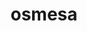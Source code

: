 ---
title: "osmesa"
layout: cache
categories: [package, develop]
meta: {"versions": ["11.2.0"], "compilers": ["gcc@=11.1.0", "gcc@=11.4.0"], "oss": ["ubuntu20.04", "ubuntu22.04"], "platforms": ["linux"], "targets": ["x86_64_v3"], "stacks": ["data-vis-sdk", "e4s", "e4s-rocm-external", "root"], "num_specs": 84, "num_specs_by_stack": {"data-vis-sdk": 33, "root": 84, "e4s": 34, "e4s-rocm-external": 17}}
spec_details: [{"hash": "aqmgpcck3v42ookl6gr2bbciv7fvetsy", "compiler": "gcc@=11.1.0", "versions": ["11.2.0"], "os": "ubuntu20.04", "platform": "linux", "target": "x86_64_v3", "variants": ["build_system=bundle"], "stacks": ["data-vis-sdk", "root"], "size": "-", "tarball": "https://binaries.spack.io/develop/build_cache/linux-ubuntu20.04-x86_64_v3/gcc-11.1.0/osmesa-11.2.0/linux-ubuntu20.04-x86_64_v3-gcc-11.1.0-osmesa-11.2.0-aqmgpcck3v42ookl6gr2bbciv7fvetsy.spack"}, {"hash": "5l36pzza4wofgbjjn66352vwo3rqj2hx", "compiler": "gcc@=11.1.0", "versions": ["11.2.0"], "os": "ubuntu20.04", "platform": "linux", "target": "x86_64_v3", "variants": ["build_system=bundle"], "stacks": ["data-vis-sdk", "root"], "size": "-", "tarball": "https://binaries.spack.io/develop/build_cache/linux-ubuntu20.04-x86_64_v3/gcc-11.1.0/osmesa-11.2.0/linux-ubuntu20.04-x86_64_v3-gcc-11.1.0-osmesa-11.2.0-5l36pzza4wofgbjjn66352vwo3rqj2hx.spack"}, {"hash": "ldvqjjyxlqplmdbhdzkuuvv5qwao7pbw", "compiler": "gcc@=11.1.0", "versions": ["11.2.0"], "os": "ubuntu20.04", "platform": "linux", "target": "x86_64_v3", "variants": ["build_system=bundle"], "stacks": ["data-vis-sdk", "root"], "size": "-", "tarball": "https://binaries.spack.io/develop/build_cache/linux-ubuntu20.04-x86_64_v3/gcc-11.1.0/osmesa-11.2.0/linux-ubuntu20.04-x86_64_v3-gcc-11.1.0-osmesa-11.2.0-ldvqjjyxlqplmdbhdzkuuvv5qwao7pbw.spack"}, {"hash": "xu6jbr4qnc7purt3x6t5bysblrtdwzo2", "compiler": "gcc@=11.1.0", "versions": ["11.2.0"], "os": "ubuntu20.04", "platform": "linux", "target": "x86_64_v3", "variants": ["build_system=bundle"], "stacks": ["data-vis-sdk", "root"], "size": "-", "tarball": "https://binaries.spack.io/develop/build_cache/linux-ubuntu20.04-x86_64_v3/gcc-11.1.0/osmesa-11.2.0/linux-ubuntu20.04-x86_64_v3-gcc-11.1.0-osmesa-11.2.0-xu6jbr4qnc7purt3x6t5bysblrtdwzo2.spack"}, {"hash": "5whbvmkplnavgrrfwmaf4bpgi254zytz", "compiler": "gcc@=11.1.0", "versions": ["11.2.0"], "os": "ubuntu20.04", "platform": "linux", "target": "x86_64_v3", "variants": ["build_system=bundle"], "stacks": ["data-vis-sdk", "root"], "size": "-", "tarball": "https://binaries.spack.io/develop/build_cache/linux-ubuntu20.04-x86_64_v3/gcc-11.1.0/osmesa-11.2.0/linux-ubuntu20.04-x86_64_v3-gcc-11.1.0-osmesa-11.2.0-5whbvmkplnavgrrfwmaf4bpgi254zytz.spack"}, {"hash": "2fah5v2gyauhd5gziyalo3oar54dd2ec", "compiler": "gcc@=11.1.0", "versions": ["11.2.0"], "os": "ubuntu20.04", "platform": "linux", "target": "x86_64_v3", "variants": ["build_system=bundle"], "stacks": ["data-vis-sdk", "root"], "size": "-", "tarball": "https://binaries.spack.io/develop/build_cache/linux-ubuntu20.04-x86_64_v3/gcc-11.1.0/osmesa-11.2.0/linux-ubuntu20.04-x86_64_v3-gcc-11.1.0-osmesa-11.2.0-2fah5v2gyauhd5gziyalo3oar54dd2ec.spack"}, {"hash": "wv6c5u5uroefdwmtvzjazw7zdxhkaklc", "compiler": "gcc@=11.1.0", "versions": ["11.2.0"], "os": "ubuntu20.04", "platform": "linux", "target": "x86_64_v3", "variants": ["build_system=bundle"], "stacks": ["data-vis-sdk", "root"], "size": "-", "tarball": "https://binaries.spack.io/develop/build_cache/linux-ubuntu20.04-x86_64_v3/gcc-11.1.0/osmesa-11.2.0/linux-ubuntu20.04-x86_64_v3-gcc-11.1.0-osmesa-11.2.0-wv6c5u5uroefdwmtvzjazw7zdxhkaklc.spack"}, {"hash": "l4fcbatliz62zfnqxc5ocd7j76evessc", "compiler": "gcc@=11.1.0", "versions": ["11.2.0"], "os": "ubuntu20.04", "platform": "linux", "target": "x86_64_v3", "variants": ["build_system=bundle"], "stacks": ["data-vis-sdk", "root"], "size": "-", "tarball": "https://binaries.spack.io/develop/build_cache/linux-ubuntu20.04-x86_64_v3/gcc-11.1.0/osmesa-11.2.0/linux-ubuntu20.04-x86_64_v3-gcc-11.1.0-osmesa-11.2.0-l4fcbatliz62zfnqxc5ocd7j76evessc.spack"}, {"hash": "wiolud2blqjx7rtlrlkpxl52f2vixvdx", "compiler": "gcc@=11.1.0", "versions": ["11.2.0"], "os": "ubuntu20.04", "platform": "linux", "target": "x86_64_v3", "variants": ["build_system=bundle"], "stacks": ["data-vis-sdk", "root"], "size": "-", "tarball": "https://binaries.spack.io/develop/build_cache/linux-ubuntu20.04-x86_64_v3/gcc-11.1.0/osmesa-11.2.0/linux-ubuntu20.04-x86_64_v3-gcc-11.1.0-osmesa-11.2.0-wiolud2blqjx7rtlrlkpxl52f2vixvdx.spack"}, {"hash": "up7zu6sz45guxzjxe2heezlw3wjgdk2n", "compiler": "gcc@=11.1.0", "versions": ["11.2.0"], "os": "ubuntu20.04", "platform": "linux", "target": "x86_64_v3", "variants": ["build_system=bundle"], "stacks": ["data-vis-sdk", "root"], "size": "-", "tarball": "https://binaries.spack.io/develop/build_cache/linux-ubuntu20.04-x86_64_v3/gcc-11.1.0/osmesa-11.2.0/linux-ubuntu20.04-x86_64_v3-gcc-11.1.0-osmesa-11.2.0-up7zu6sz45guxzjxe2heezlw3wjgdk2n.spack"}, {"hash": "xju5gtse3deqe66pbwshs6r7uh23ccoe", "compiler": "gcc@=11.1.0", "versions": ["11.2.0"], "os": "ubuntu20.04", "platform": "linux", "target": "x86_64_v3", "variants": ["build_system=bundle"], "stacks": ["data-vis-sdk", "root"], "size": "-", "tarball": "https://binaries.spack.io/develop/build_cache/linux-ubuntu20.04-x86_64_v3/gcc-11.1.0/osmesa-11.2.0/linux-ubuntu20.04-x86_64_v3-gcc-11.1.0-osmesa-11.2.0-xju5gtse3deqe66pbwshs6r7uh23ccoe.spack"}, {"hash": "w4ryrvxdifsuhte2ilcoqhiwzpdwovqz", "compiler": "gcc@=11.1.0", "versions": ["11.2.0"], "os": "ubuntu20.04", "platform": "linux", "target": "x86_64_v3", "variants": ["build_system=bundle"], "stacks": ["data-vis-sdk", "root"], "size": "-", "tarball": "https://binaries.spack.io/develop/build_cache/linux-ubuntu20.04-x86_64_v3/gcc-11.1.0/osmesa-11.2.0/linux-ubuntu20.04-x86_64_v3-gcc-11.1.0-osmesa-11.2.0-w4ryrvxdifsuhte2ilcoqhiwzpdwovqz.spack"}, {"hash": "m2i7alkem6mhl4dn3umd5yau3eup7c3w", "compiler": "gcc@=11.1.0", "versions": ["11.2.0"], "os": "ubuntu20.04", "platform": "linux", "target": "x86_64_v3", "variants": ["build_system=bundle"], "stacks": ["data-vis-sdk", "root"], "size": "-", "tarball": "https://binaries.spack.io/develop/build_cache/linux-ubuntu20.04-x86_64_v3/gcc-11.1.0/osmesa-11.2.0/linux-ubuntu20.04-x86_64_v3-gcc-11.1.0-osmesa-11.2.0-m2i7alkem6mhl4dn3umd5yau3eup7c3w.spack"}, {"hash": "j2bed33e5wbrtwloflxcwk7phlndm3b3", "compiler": "gcc@=11.1.0", "versions": ["11.2.0"], "os": "ubuntu20.04", "platform": "linux", "target": "x86_64_v3", "variants": ["build_system=bundle"], "stacks": ["data-vis-sdk", "root"], "size": "-", "tarball": "https://binaries.spack.io/develop/build_cache/linux-ubuntu20.04-x86_64_v3/gcc-11.1.0/osmesa-11.2.0/linux-ubuntu20.04-x86_64_v3-gcc-11.1.0-osmesa-11.2.0-j2bed33e5wbrtwloflxcwk7phlndm3b3.spack"}, {"hash": "yztmasxrixy6hngve2nrrg4ppdwwmeuf", "compiler": "gcc@=11.1.0", "versions": ["11.2.0"], "os": "ubuntu20.04", "platform": "linux", "target": "x86_64_v3", "variants": ["build_system=bundle"], "stacks": ["data-vis-sdk", "root"], "size": "-", "tarball": "https://binaries.spack.io/develop/build_cache/linux-ubuntu20.04-x86_64_v3/gcc-11.1.0/osmesa-11.2.0/linux-ubuntu20.04-x86_64_v3-gcc-11.1.0-osmesa-11.2.0-yztmasxrixy6hngve2nrrg4ppdwwmeuf.spack"}, {"hash": "c2zf5tmo4e2ypqvwk3d36ttihueil2lc", "compiler": "gcc@=11.1.0", "versions": ["11.2.0"], "os": "ubuntu20.04", "platform": "linux", "target": "x86_64_v3", "variants": ["build_system=bundle"], "stacks": ["data-vis-sdk", "root"], "size": "-", "tarball": "https://binaries.spack.io/develop/build_cache/linux-ubuntu20.04-x86_64_v3/gcc-11.1.0/osmesa-11.2.0/linux-ubuntu20.04-x86_64_v3-gcc-11.1.0-osmesa-11.2.0-c2zf5tmo4e2ypqvwk3d36ttihueil2lc.spack"}, {"hash": "jxfzhgwfp7vujhldu4mtyt34jov7swg2", "compiler": "gcc@=11.1.0", "versions": ["11.2.0"], "os": "ubuntu20.04", "platform": "linux", "target": "x86_64_v3", "variants": ["build_system=bundle"], "stacks": ["data-vis-sdk", "root"], "size": "-", "tarball": "https://binaries.spack.io/develop/build_cache/linux-ubuntu20.04-x86_64_v3/gcc-11.1.0/osmesa-11.2.0/linux-ubuntu20.04-x86_64_v3-gcc-11.1.0-osmesa-11.2.0-jxfzhgwfp7vujhldu4mtyt34jov7swg2.spack"}, {"hash": "kahqgdecqlnqqxgj5fiudgvrnqtxifxn", "compiler": "gcc@=11.1.0", "versions": ["11.2.0"], "os": "ubuntu20.04", "platform": "linux", "target": "x86_64_v3", "variants": ["build_system=bundle"], "stacks": ["data-vis-sdk", "root"], "size": "-", "tarball": "https://binaries.spack.io/develop/build_cache/linux-ubuntu20.04-x86_64_v3/gcc-11.1.0/osmesa-11.2.0/linux-ubuntu20.04-x86_64_v3-gcc-11.1.0-osmesa-11.2.0-kahqgdecqlnqqxgj5fiudgvrnqtxifxn.spack"}, {"hash": "4yy2dtjjwnfbfky5li6634544uunvmch", "compiler": "gcc@=11.1.0", "versions": ["11.2.0"], "os": "ubuntu20.04", "platform": "linux", "target": "x86_64_v3", "variants": ["build_system=bundle"], "stacks": ["data-vis-sdk", "root"], "size": "-", "tarball": "https://binaries.spack.io/develop/build_cache/linux-ubuntu20.04-x86_64_v3/gcc-11.1.0/osmesa-11.2.0/linux-ubuntu20.04-x86_64_v3-gcc-11.1.0-osmesa-11.2.0-4yy2dtjjwnfbfky5li6634544uunvmch.spack"}, {"hash": "tio77sx6uhrhorf5dznraehfyspewtzp", "compiler": "gcc@=11.1.0", "versions": ["11.2.0"], "os": "ubuntu20.04", "platform": "linux", "target": "x86_64_v3", "variants": ["build_system=bundle"], "stacks": ["data-vis-sdk", "root"], "size": "-", "tarball": "https://binaries.spack.io/develop/build_cache/linux-ubuntu20.04-x86_64_v3/gcc-11.1.0/osmesa-11.2.0/linux-ubuntu20.04-x86_64_v3-gcc-11.1.0-osmesa-11.2.0-tio77sx6uhrhorf5dznraehfyspewtzp.spack"}, {"hash": "obn65ljsg3sia2wbphu4squdgwumwq7l", "compiler": "gcc@=11.1.0", "versions": ["11.2.0"], "os": "ubuntu20.04", "platform": "linux", "target": "x86_64_v3", "variants": ["build_system=bundle"], "stacks": ["data-vis-sdk", "root"], "size": "-", "tarball": "https://binaries.spack.io/develop/build_cache/linux-ubuntu20.04-x86_64_v3/gcc-11.1.0/osmesa-11.2.0/linux-ubuntu20.04-x86_64_v3-gcc-11.1.0-osmesa-11.2.0-obn65ljsg3sia2wbphu4squdgwumwq7l.spack"}, {"hash": "got6skdcc3o5moop7u2omaldw4tkybvh", "compiler": "gcc@=11.1.0", "versions": ["11.2.0"], "os": "ubuntu20.04", "platform": "linux", "target": "x86_64_v3", "variants": ["build_system=bundle"], "stacks": ["data-vis-sdk", "root"], "size": "-", "tarball": "https://binaries.spack.io/develop/build_cache/linux-ubuntu20.04-x86_64_v3/gcc-11.1.0/osmesa-11.2.0/linux-ubuntu20.04-x86_64_v3-gcc-11.1.0-osmesa-11.2.0-got6skdcc3o5moop7u2omaldw4tkybvh.spack"}, {"hash": "uedqgx4243tpoxfkcpfpki7ye4liqol7", "compiler": "gcc@=11.1.0", "versions": ["11.2.0"], "os": "ubuntu20.04", "platform": "linux", "target": "x86_64_v3", "variants": ["build_system=bundle"], "stacks": ["data-vis-sdk", "root"], "size": "-", "tarball": "https://binaries.spack.io/develop/build_cache/linux-ubuntu20.04-x86_64_v3/gcc-11.1.0/osmesa-11.2.0/linux-ubuntu20.04-x86_64_v3-gcc-11.1.0-osmesa-11.2.0-uedqgx4243tpoxfkcpfpki7ye4liqol7.spack"}, {"hash": "u3le25z4sf3375vq3c4jsegxnf73ow3r", "compiler": "gcc@=11.1.0", "versions": ["11.2.0"], "os": "ubuntu20.04", "platform": "linux", "target": "x86_64_v3", "variants": ["build_system=bundle"], "stacks": ["data-vis-sdk", "root"], "size": "-", "tarball": "https://binaries.spack.io/develop/build_cache/linux-ubuntu20.04-x86_64_v3/gcc-11.1.0/osmesa-11.2.0/linux-ubuntu20.04-x86_64_v3-gcc-11.1.0-osmesa-11.2.0-u3le25z4sf3375vq3c4jsegxnf73ow3r.spack"}, {"hash": "qm3iohznuqs4e7iwv2yunow5ou3z3n2r", "compiler": "gcc@=11.1.0", "versions": ["11.2.0"], "os": "ubuntu20.04", "platform": "linux", "target": "x86_64_v3", "variants": ["build_system=bundle"], "stacks": ["data-vis-sdk", "root"], "size": "-", "tarball": "https://binaries.spack.io/develop/build_cache/linux-ubuntu20.04-x86_64_v3/gcc-11.1.0/osmesa-11.2.0/linux-ubuntu20.04-x86_64_v3-gcc-11.1.0-osmesa-11.2.0-qm3iohznuqs4e7iwv2yunow5ou3z3n2r.spack"}, {"hash": "676weysznbzobeko2v6be7yc7fud5o3d", "compiler": "gcc@=11.1.0", "versions": ["11.2.0"], "os": "ubuntu20.04", "platform": "linux", "target": "x86_64_v3", "variants": ["build_system=bundle"], "stacks": ["data-vis-sdk", "root"], "size": "-", "tarball": "https://binaries.spack.io/develop/build_cache/linux-ubuntu20.04-x86_64_v3/gcc-11.1.0/osmesa-11.2.0/linux-ubuntu20.04-x86_64_v3-gcc-11.1.0-osmesa-11.2.0-676weysznbzobeko2v6be7yc7fud5o3d.spack"}, {"hash": "qqs37xqxn4wc7hiol7wrudy26g7tpxap", "compiler": "gcc@=11.1.0", "versions": ["11.2.0"], "os": "ubuntu20.04", "platform": "linux", "target": "x86_64_v3", "variants": ["build_system=bundle"], "stacks": ["data-vis-sdk", "root"], "size": "-", "tarball": "https://binaries.spack.io/develop/build_cache/linux-ubuntu20.04-x86_64_v3/gcc-11.1.0/osmesa-11.2.0/linux-ubuntu20.04-x86_64_v3-gcc-11.1.0-osmesa-11.2.0-qqs37xqxn4wc7hiol7wrudy26g7tpxap.spack"}, {"hash": "q6ryzteafifgkxzem3ur27r6emy6prqi", "compiler": "gcc@=11.1.0", "versions": ["11.2.0"], "os": "ubuntu20.04", "platform": "linux", "target": "x86_64_v3", "variants": ["build_system=bundle"], "stacks": ["data-vis-sdk", "root"], "size": "-", "tarball": "https://binaries.spack.io/develop/build_cache/linux-ubuntu20.04-x86_64_v3/gcc-11.1.0/osmesa-11.2.0/linux-ubuntu20.04-x86_64_v3-gcc-11.1.0-osmesa-11.2.0-q6ryzteafifgkxzem3ur27r6emy6prqi.spack"}, {"hash": "p2uvjfbiru4w5twdg2q7jnyl6yagonuf", "compiler": "gcc@=11.1.0", "versions": ["11.2.0"], "os": "ubuntu20.04", "platform": "linux", "target": "x86_64_v3", "variants": ["build_system=bundle"], "stacks": ["data-vis-sdk", "root"], "size": "-", "tarball": "https://binaries.spack.io/develop/build_cache/linux-ubuntu20.04-x86_64_v3/gcc-11.1.0/osmesa-11.2.0/linux-ubuntu20.04-x86_64_v3-gcc-11.1.0-osmesa-11.2.0-p2uvjfbiru4w5twdg2q7jnyl6yagonuf.spack"}, {"hash": "t5xqirb6ilebwazyxyd6hfbr55hmb72w", "compiler": "gcc@=11.1.0", "versions": ["11.2.0"], "os": "ubuntu20.04", "platform": "linux", "target": "x86_64_v3", "variants": ["build_system=bundle"], "stacks": ["data-vis-sdk", "root"], "size": "-", "tarball": "https://binaries.spack.io/develop/build_cache/linux-ubuntu20.04-x86_64_v3/gcc-11.1.0/osmesa-11.2.0/linux-ubuntu20.04-x86_64_v3-gcc-11.1.0-osmesa-11.2.0-t5xqirb6ilebwazyxyd6hfbr55hmb72w.spack"}, {"hash": "hnm7utev7rosygu4ixpnd2aslkt4rmnh", "compiler": "gcc@=11.1.0", "versions": ["11.2.0"], "os": "ubuntu20.04", "platform": "linux", "target": "x86_64_v3", "variants": ["build_system=bundle"], "stacks": ["data-vis-sdk", "root"], "size": "-", "tarball": "https://binaries.spack.io/develop/build_cache/linux-ubuntu20.04-x86_64_v3/gcc-11.1.0/osmesa-11.2.0/linux-ubuntu20.04-x86_64_v3-gcc-11.1.0-osmesa-11.2.0-hnm7utev7rosygu4ixpnd2aslkt4rmnh.spack"}, {"hash": "b6qiqpg4bczpcark6lhwsh3vygfx4tiq", "compiler": "gcc@=11.1.0", "versions": ["11.2.0"], "os": "ubuntu20.04", "platform": "linux", "target": "x86_64_v3", "variants": ["build_system=bundle"], "stacks": ["data-vis-sdk", "root"], "size": "-", "tarball": "https://binaries.spack.io/develop/build_cache/linux-ubuntu20.04-x86_64_v3/gcc-11.1.0/osmesa-11.2.0/linux-ubuntu20.04-x86_64_v3-gcc-11.1.0-osmesa-11.2.0-b6qiqpg4bczpcark6lhwsh3vygfx4tiq.spack"}, {"hash": "hg4wbwcfaqovm7wil7unqyinokrv5nww", "compiler": "gcc@=11.1.0", "versions": ["11.2.0"], "os": "ubuntu20.04", "platform": "linux", "target": "x86_64_v3", "variants": ["build_system=bundle"], "stacks": ["data-vis-sdk", "root"], "size": "-", "tarball": "https://binaries.spack.io/develop/build_cache/linux-ubuntu20.04-x86_64_v3/gcc-11.1.0/osmesa-11.2.0/linux-ubuntu20.04-x86_64_v3-gcc-11.1.0-osmesa-11.2.0-hg4wbwcfaqovm7wil7unqyinokrv5nww.spack"}, {"hash": "lywz67weekeo6na5bb5nrhv453ez22uy", "compiler": "gcc@=11.4.0", "versions": ["11.2.0"], "os": "ubuntu22.04", "platform": "linux", "target": "x86_64_v3", "variants": ["build_system=bundle"], "stacks": ["e4s", "root"], "size": "-", "tarball": "https://binaries.spack.io/develop/build_cache/linux-ubuntu22.04-x86_64_v3/gcc-11.4.0/osmesa-11.2.0/linux-ubuntu22.04-x86_64_v3-gcc-11.4.0-osmesa-11.2.0-lywz67weekeo6na5bb5nrhv453ez22uy.spack"}, {"hash": "3n6bwbevixeytlyxgzqwg5esvetu6pmc", "compiler": "gcc@=11.4.0", "versions": ["11.2.0"], "os": "ubuntu22.04", "platform": "linux", "target": "x86_64_v3", "variants": ["build_system=bundle"], "stacks": ["e4s-rocm-external", "root"], "size": "-", "tarball": "https://binaries.spack.io/develop/build_cache/linux-ubuntu22.04-x86_64_v3/gcc-11.4.0/osmesa-11.2.0/linux-ubuntu22.04-x86_64_v3-gcc-11.4.0-osmesa-11.2.0-3n6bwbevixeytlyxgzqwg5esvetu6pmc.spack"}, {"hash": "m2kcdjriu522lyeanwtr2j4yv7654umr", "compiler": "gcc@=11.4.0", "versions": ["11.2.0"], "os": "ubuntu22.04", "platform": "linux", "target": "x86_64_v3", "variants": ["build_system=bundle"], "stacks": ["e4s-rocm-external", "root"], "size": "-", "tarball": "https://binaries.spack.io/develop/build_cache/linux-ubuntu22.04-x86_64_v3/gcc-11.4.0/osmesa-11.2.0/linux-ubuntu22.04-x86_64_v3-gcc-11.4.0-osmesa-11.2.0-m2kcdjriu522lyeanwtr2j4yv7654umr.spack"}, {"hash": "aocxybb34uxako4eamqpnquxj2he67we", "compiler": "gcc@=11.4.0", "versions": ["11.2.0"], "os": "ubuntu22.04", "platform": "linux", "target": "x86_64_v3", "variants": ["build_system=bundle"], "stacks": ["e4s-rocm-external", "root"], "size": "-", "tarball": "https://binaries.spack.io/develop/build_cache/linux-ubuntu22.04-x86_64_v3/gcc-11.4.0/osmesa-11.2.0/linux-ubuntu22.04-x86_64_v3-gcc-11.4.0-osmesa-11.2.0-aocxybb34uxako4eamqpnquxj2he67we.spack"}, {"hash": "idu7ugl62il5hv67zlgtaa6uics3otxp", "compiler": "gcc@=11.4.0", "versions": ["11.2.0"], "os": "ubuntu22.04", "platform": "linux", "target": "x86_64_v3", "variants": ["build_system=bundle"], "stacks": ["e4s-rocm-external", "root"], "size": "-", "tarball": "https://binaries.spack.io/develop/build_cache/linux-ubuntu22.04-x86_64_v3/gcc-11.4.0/osmesa-11.2.0/linux-ubuntu22.04-x86_64_v3-gcc-11.4.0-osmesa-11.2.0-idu7ugl62il5hv67zlgtaa6uics3otxp.spack"}, {"hash": "aeprgkfklcdzc2qmdvcqbvmy3vtt7acp", "compiler": "gcc@=11.4.0", "versions": ["11.2.0"], "os": "ubuntu22.04", "platform": "linux", "target": "x86_64_v3", "variants": ["build_system=bundle"], "stacks": ["e4s-rocm-external", "root"], "size": "-", "tarball": "https://binaries.spack.io/develop/build_cache/linux-ubuntu22.04-x86_64_v3/gcc-11.4.0/osmesa-11.2.0/linux-ubuntu22.04-x86_64_v3-gcc-11.4.0-osmesa-11.2.0-aeprgkfklcdzc2qmdvcqbvmy3vtt7acp.spack"}, {"hash": "u7kamy3rrlxd6ngsd6exbn7qpencrgpq", "compiler": "gcc@=11.4.0", "versions": ["11.2.0"], "os": "ubuntu22.04", "platform": "linux", "target": "x86_64_v3", "variants": ["build_system=bundle"], "stacks": ["e4s-rocm-external", "root"], "size": "-", "tarball": "https://binaries.spack.io/develop/build_cache/linux-ubuntu22.04-x86_64_v3/gcc-11.4.0/osmesa-11.2.0/linux-ubuntu22.04-x86_64_v3-gcc-11.4.0-osmesa-11.2.0-u7kamy3rrlxd6ngsd6exbn7qpencrgpq.spack"}, {"hash": "txaphdv4ciw3df3gv2mttb2onznitf44", "compiler": "gcc@=11.4.0", "versions": ["11.2.0"], "os": "ubuntu22.04", "platform": "linux", "target": "x86_64_v3", "variants": ["build_system=bundle"], "stacks": ["e4s-rocm-external", "root"], "size": "-", "tarball": "https://binaries.spack.io/develop/build_cache/linux-ubuntu22.04-x86_64_v3/gcc-11.4.0/osmesa-11.2.0/linux-ubuntu22.04-x86_64_v3-gcc-11.4.0-osmesa-11.2.0-txaphdv4ciw3df3gv2mttb2onznitf44.spack"}, {"hash": "o42mebm6xiwqjug6g4vujrozxikxeumy", "compiler": "gcc@=11.4.0", "versions": ["11.2.0"], "os": "ubuntu22.04", "platform": "linux", "target": "x86_64_v3", "variants": ["build_system=bundle"], "stacks": ["e4s-rocm-external", "root"], "size": "-", "tarball": "https://binaries.spack.io/develop/build_cache/linux-ubuntu22.04-x86_64_v3/gcc-11.4.0/osmesa-11.2.0/linux-ubuntu22.04-x86_64_v3-gcc-11.4.0-osmesa-11.2.0-o42mebm6xiwqjug6g4vujrozxikxeumy.spack"}, {"hash": "glczcnqmyy3e23qkarzsjrkgim34t4jl", "compiler": "gcc@=11.4.0", "versions": ["11.2.0"], "os": "ubuntu22.04", "platform": "linux", "target": "x86_64_v3", "variants": ["build_system=bundle"], "stacks": ["e4s", "root"], "size": "-", "tarball": "https://binaries.spack.io/develop/build_cache/linux-ubuntu22.04-x86_64_v3/gcc-11.4.0/osmesa-11.2.0/linux-ubuntu22.04-x86_64_v3-gcc-11.4.0-osmesa-11.2.0-glczcnqmyy3e23qkarzsjrkgim34t4jl.spack"}, {"hash": "6z32gbeisd2uwqpydyuxgzheded5n2md", "compiler": "gcc@=11.4.0", "versions": ["11.2.0"], "os": "ubuntu22.04", "platform": "linux", "target": "x86_64_v3", "variants": ["build_system=bundle"], "stacks": ["e4s-rocm-external", "root"], "size": "-", "tarball": "https://binaries.spack.io/develop/build_cache/linux-ubuntu22.04-x86_64_v3/gcc-11.4.0/osmesa-11.2.0/linux-ubuntu22.04-x86_64_v3-gcc-11.4.0-osmesa-11.2.0-6z32gbeisd2uwqpydyuxgzheded5n2md.spack"}, {"hash": "tdjpg3lxc6uun7eprdfev3szeqmia6zl", "compiler": "gcc@=11.4.0", "versions": ["11.2.0"], "os": "ubuntu22.04", "platform": "linux", "target": "x86_64_v3", "variants": ["build_system=bundle"], "stacks": ["e4s", "root"], "size": "-", "tarball": "https://binaries.spack.io/develop/build_cache/linux-ubuntu22.04-x86_64_v3/gcc-11.4.0/osmesa-11.2.0/linux-ubuntu22.04-x86_64_v3-gcc-11.4.0-osmesa-11.2.0-tdjpg3lxc6uun7eprdfev3szeqmia6zl.spack"}, {"hash": "razq5o2dne7jynnca6xbglomglfbsf3h", "compiler": "gcc@=11.4.0", "versions": ["11.2.0"], "os": "ubuntu22.04", "platform": "linux", "target": "x86_64_v3", "variants": ["build_system=bundle"], "stacks": ["e4s-rocm-external", "root"], "size": "-", "tarball": "https://binaries.spack.io/develop/build_cache/linux-ubuntu22.04-x86_64_v3/gcc-11.4.0/osmesa-11.2.0/linux-ubuntu22.04-x86_64_v3-gcc-11.4.0-osmesa-11.2.0-razq5o2dne7jynnca6xbglomglfbsf3h.spack"}, {"hash": "rwlplyfkj4eti6pca3ztlxmut5moipk5", "compiler": "gcc@=11.4.0", "versions": ["11.2.0"], "os": "ubuntu22.04", "platform": "linux", "target": "x86_64_v3", "variants": ["build_system=bundle"], "stacks": ["e4s-rocm-external", "root"], "size": "-", "tarball": "https://binaries.spack.io/develop/build_cache/linux-ubuntu22.04-x86_64_v3/gcc-11.4.0/osmesa-11.2.0/linux-ubuntu22.04-x86_64_v3-gcc-11.4.0-osmesa-11.2.0-rwlplyfkj4eti6pca3ztlxmut5moipk5.spack"}, {"hash": "3xxjbnzq3a2w4ito2ft4smpl7zr3m4jm", "compiler": "gcc@=11.4.0", "versions": ["11.2.0"], "os": "ubuntu22.04", "platform": "linux", "target": "x86_64_v3", "variants": ["build_system=bundle"], "stacks": ["e4s", "root"], "size": "-", "tarball": "https://binaries.spack.io/develop/build_cache/linux-ubuntu22.04-x86_64_v3/gcc-11.4.0/osmesa-11.2.0/linux-ubuntu22.04-x86_64_v3-gcc-11.4.0-osmesa-11.2.0-3xxjbnzq3a2w4ito2ft4smpl7zr3m4jm.spack"}, {"hash": "r7ckp476c6zavdziqoj5bzp7vqwxsak5", "compiler": "gcc@=11.4.0", "versions": ["11.2.0"], "os": "ubuntu22.04", "platform": "linux", "target": "x86_64_v3", "variants": ["build_system=bundle"], "stacks": ["e4s", "root"], "size": "-", "tarball": "https://binaries.spack.io/develop/build_cache/linux-ubuntu22.04-x86_64_v3/gcc-11.4.0/osmesa-11.2.0/linux-ubuntu22.04-x86_64_v3-gcc-11.4.0-osmesa-11.2.0-r7ckp476c6zavdziqoj5bzp7vqwxsak5.spack"}, {"hash": "7tv4gthl2dij3cdsicusnxkoxwuvwkn4", "compiler": "gcc@=11.4.0", "versions": ["11.2.0"], "os": "ubuntu22.04", "platform": "linux", "target": "x86_64_v3", "variants": ["build_system=bundle"], "stacks": ["e4s", "root"], "size": "-", "tarball": "https://binaries.spack.io/develop/build_cache/linux-ubuntu22.04-x86_64_v3/gcc-11.4.0/osmesa-11.2.0/linux-ubuntu22.04-x86_64_v3-gcc-11.4.0-osmesa-11.2.0-7tv4gthl2dij3cdsicusnxkoxwuvwkn4.spack"}, {"hash": "6akgswenrv3nz47vmb5k5mrbo2vkxclm", "compiler": "gcc@=11.4.0", "versions": ["11.2.0"], "os": "ubuntu22.04", "platform": "linux", "target": "x86_64_v3", "variants": ["build_system=bundle"], "stacks": ["e4s", "root"], "size": "-", "tarball": "https://binaries.spack.io/develop/build_cache/linux-ubuntu22.04-x86_64_v3/gcc-11.4.0/osmesa-11.2.0/linux-ubuntu22.04-x86_64_v3-gcc-11.4.0-osmesa-11.2.0-6akgswenrv3nz47vmb5k5mrbo2vkxclm.spack"}, {"hash": "avqtsel3ositvtorc7zmdzvaltqtq23q", "compiler": "gcc@=11.4.0", "versions": ["11.2.0"], "os": "ubuntu22.04", "platform": "linux", "target": "x86_64_v3", "variants": ["build_system=bundle"], "stacks": ["e4s-rocm-external", "root"], "size": "-", "tarball": "https://binaries.spack.io/develop/build_cache/linux-ubuntu22.04-x86_64_v3/gcc-11.4.0/osmesa-11.2.0/linux-ubuntu22.04-x86_64_v3-gcc-11.4.0-osmesa-11.2.0-avqtsel3ositvtorc7zmdzvaltqtq23q.spack"}, {"hash": "l2w65heu65sxhccrsqepu36ydgxqmxvb", "compiler": "gcc@=11.4.0", "versions": ["11.2.0"], "os": "ubuntu22.04", "platform": "linux", "target": "x86_64_v3", "variants": ["build_system=bundle"], "stacks": ["e4s-rocm-external", "root"], "size": "-", "tarball": "https://binaries.spack.io/develop/build_cache/linux-ubuntu22.04-x86_64_v3/gcc-11.4.0/osmesa-11.2.0/linux-ubuntu22.04-x86_64_v3-gcc-11.4.0-osmesa-11.2.0-l2w65heu65sxhccrsqepu36ydgxqmxvb.spack"}, {"hash": "vaiji6w6mpqnj2byctqm6ro7lc4aod5z", "compiler": "gcc@=11.4.0", "versions": ["11.2.0"], "os": "ubuntu22.04", "platform": "linux", "target": "x86_64_v3", "variants": ["build_system=bundle"], "stacks": ["e4s-rocm-external", "root"], "size": "-", "tarball": "https://binaries.spack.io/develop/build_cache/linux-ubuntu22.04-x86_64_v3/gcc-11.4.0/osmesa-11.2.0/linux-ubuntu22.04-x86_64_v3-gcc-11.4.0-osmesa-11.2.0-vaiji6w6mpqnj2byctqm6ro7lc4aod5z.spack"}, {"hash": "c7tirq4g3bssrlkgxogk5ekstaa6tp3c", "compiler": "gcc@=11.4.0", "versions": ["11.2.0"], "os": "ubuntu22.04", "platform": "linux", "target": "x86_64_v3", "variants": ["build_system=bundle"], "stacks": ["e4s-rocm-external", "root"], "size": "-", "tarball": "https://binaries.spack.io/develop/build_cache/linux-ubuntu22.04-x86_64_v3/gcc-11.4.0/osmesa-11.2.0/linux-ubuntu22.04-x86_64_v3-gcc-11.4.0-osmesa-11.2.0-c7tirq4g3bssrlkgxogk5ekstaa6tp3c.spack"}, {"hash": "ewzp6vpu2etxsqvvomnozfnxyr3a2o56", "compiler": "gcc@=11.4.0", "versions": ["11.2.0"], "os": "ubuntu22.04", "platform": "linux", "target": "x86_64_v3", "variants": ["build_system=bundle"], "stacks": ["e4s-rocm-external", "root"], "size": "-", "tarball": "https://binaries.spack.io/develop/build_cache/linux-ubuntu22.04-x86_64_v3/gcc-11.4.0/osmesa-11.2.0/linux-ubuntu22.04-x86_64_v3-gcc-11.4.0-osmesa-11.2.0-ewzp6vpu2etxsqvvomnozfnxyr3a2o56.spack"}, {"hash": "uo3rtggylfyelxxf2l3ju55vh7sqddl5", "compiler": "gcc@=11.4.0", "versions": ["11.2.0"], "os": "ubuntu22.04", "platform": "linux", "target": "x86_64_v3", "variants": ["build_system=bundle"], "stacks": ["e4s", "root"], "size": "-", "tarball": "https://binaries.spack.io/develop/build_cache/linux-ubuntu22.04-x86_64_v3/gcc-11.4.0/osmesa-11.2.0/linux-ubuntu22.04-x86_64_v3-gcc-11.4.0-osmesa-11.2.0-uo3rtggylfyelxxf2l3ju55vh7sqddl5.spack"}, {"hash": "nz5wsh2te5kvyildiewwavob4vchx563", "compiler": "gcc@=11.4.0", "versions": ["11.2.0"], "os": "ubuntu22.04", "platform": "linux", "target": "x86_64_v3", "variants": ["build_system=bundle"], "stacks": ["e4s", "root"], "size": "-", "tarball": "https://binaries.spack.io/develop/build_cache/linux-ubuntu22.04-x86_64_v3/gcc-11.4.0/osmesa-11.2.0/linux-ubuntu22.04-x86_64_v3-gcc-11.4.0-osmesa-11.2.0-nz5wsh2te5kvyildiewwavob4vchx563.spack"}, {"hash": "ec6ydfsw3f6g4bmdamldkx3na5ljyfsa", "compiler": "gcc@=11.4.0", "versions": ["11.2.0"], "os": "ubuntu22.04", "platform": "linux", "target": "x86_64_v3", "variants": ["build_system=bundle"], "stacks": ["e4s", "root"], "size": "-", "tarball": "https://binaries.spack.io/develop/build_cache/linux-ubuntu22.04-x86_64_v3/gcc-11.4.0/osmesa-11.2.0/linux-ubuntu22.04-x86_64_v3-gcc-11.4.0-osmesa-11.2.0-ec6ydfsw3f6g4bmdamldkx3na5ljyfsa.spack"}, {"hash": "xe6mcasp4ned6y4qexucovsq23nzwagz", "compiler": "gcc@=11.4.0", "versions": ["11.2.0"], "os": "ubuntu22.04", "platform": "linux", "target": "x86_64_v3", "variants": ["build_system=bundle"], "stacks": ["e4s-rocm-external", "root"], "size": "-", "tarball": "https://binaries.spack.io/develop/build_cache/linux-ubuntu22.04-x86_64_v3/gcc-11.4.0/osmesa-11.2.0/linux-ubuntu22.04-x86_64_v3-gcc-11.4.0-osmesa-11.2.0-xe6mcasp4ned6y4qexucovsq23nzwagz.spack"}, {"hash": "l5szcxe5d2lqsrlqjp2yxwn62khdluee", "compiler": "gcc@=11.4.0", "versions": ["11.2.0"], "os": "ubuntu22.04", "platform": "linux", "target": "x86_64_v3", "variants": ["build_system=bundle"], "stacks": ["e4s", "root"], "size": "-", "tarball": "https://binaries.spack.io/develop/build_cache/linux-ubuntu22.04-x86_64_v3/gcc-11.4.0/osmesa-11.2.0/linux-ubuntu22.04-x86_64_v3-gcc-11.4.0-osmesa-11.2.0-l5szcxe5d2lqsrlqjp2yxwn62khdluee.spack"}, {"hash": "5cxougax2g7kzfsm6v6tzbnpf5vdtvxl", "compiler": "gcc@=11.4.0", "versions": ["11.2.0"], "os": "ubuntu22.04", "platform": "linux", "target": "x86_64_v3", "variants": ["build_system=bundle"], "stacks": ["e4s", "root"], "size": "-", "tarball": "https://binaries.spack.io/develop/build_cache/linux-ubuntu22.04-x86_64_v3/gcc-11.4.0/osmesa-11.2.0/linux-ubuntu22.04-x86_64_v3-gcc-11.4.0-osmesa-11.2.0-5cxougax2g7kzfsm6v6tzbnpf5vdtvxl.spack"}, {"hash": "vlwuv6w6fqwdf66ivlzrlnlnwtkimybi", "compiler": "gcc@=11.4.0", "versions": ["11.2.0"], "os": "ubuntu22.04", "platform": "linux", "target": "x86_64_v3", "variants": ["build_system=bundle"], "stacks": ["e4s", "root"], "size": "-", "tarball": "https://binaries.spack.io/develop/build_cache/linux-ubuntu22.04-x86_64_v3/gcc-11.4.0/osmesa-11.2.0/linux-ubuntu22.04-x86_64_v3-gcc-11.4.0-osmesa-11.2.0-vlwuv6w6fqwdf66ivlzrlnlnwtkimybi.spack"}, {"hash": "5t3khegpuiytl6jlyrecdoq3knq45sni", "compiler": "gcc@=11.4.0", "versions": ["11.2.0"], "os": "ubuntu22.04", "platform": "linux", "target": "x86_64_v3", "variants": ["build_system=bundle"], "stacks": ["e4s", "root"], "size": "-", "tarball": "https://binaries.spack.io/develop/build_cache/linux-ubuntu22.04-x86_64_v3/gcc-11.4.0/osmesa-11.2.0/linux-ubuntu22.04-x86_64_v3-gcc-11.4.0-osmesa-11.2.0-5t3khegpuiytl6jlyrecdoq3knq45sni.spack"}, {"hash": "rvhppraxfykbzttulg2eohvy3wnxkobd", "compiler": "gcc@=11.4.0", "versions": ["11.2.0"], "os": "ubuntu22.04", "platform": "linux", "target": "x86_64_v3", "variants": ["build_system=bundle"], "stacks": ["e4s", "root"], "size": "-", "tarball": "https://binaries.spack.io/develop/build_cache/linux-ubuntu22.04-x86_64_v3/gcc-11.4.0/osmesa-11.2.0/linux-ubuntu22.04-x86_64_v3-gcc-11.4.0-osmesa-11.2.0-rvhppraxfykbzttulg2eohvy3wnxkobd.spack"}, {"hash": "bqxuhp7ubuhhccfuniqdygpb5kextjtq", "compiler": "gcc@=11.4.0", "versions": ["11.2.0"], "os": "ubuntu22.04", "platform": "linux", "target": "x86_64_v3", "variants": ["build_system=bundle"], "stacks": ["e4s", "root"], "size": "-", "tarball": "https://binaries.spack.io/develop/build_cache/linux-ubuntu22.04-x86_64_v3/gcc-11.4.0/osmesa-11.2.0/linux-ubuntu22.04-x86_64_v3-gcc-11.4.0-osmesa-11.2.0-bqxuhp7ubuhhccfuniqdygpb5kextjtq.spack"}, {"hash": "5zsyvtivkv7wwy3vku3aflgipyshnhtc", "compiler": "gcc@=11.4.0", "versions": ["11.2.0"], "os": "ubuntu22.04", "platform": "linux", "target": "x86_64_v3", "variants": ["build_system=bundle"], "stacks": ["e4s", "root"], "size": "-", "tarball": "https://binaries.spack.io/develop/build_cache/linux-ubuntu22.04-x86_64_v3/gcc-11.4.0/osmesa-11.2.0/linux-ubuntu22.04-x86_64_v3-gcc-11.4.0-osmesa-11.2.0-5zsyvtivkv7wwy3vku3aflgipyshnhtc.spack"}, {"hash": "dvlqzhe6k5kzycxl2l5xgsoodpveyirg", "compiler": "gcc@=11.4.0", "versions": ["11.2.0"], "os": "ubuntu22.04", "platform": "linux", "target": "x86_64_v3", "variants": ["build_system=bundle"], "stacks": ["e4s", "root"], "size": "-", "tarball": "https://binaries.spack.io/develop/build_cache/linux-ubuntu22.04-x86_64_v3/gcc-11.4.0/osmesa-11.2.0/linux-ubuntu22.04-x86_64_v3-gcc-11.4.0-osmesa-11.2.0-dvlqzhe6k5kzycxl2l5xgsoodpveyirg.spack"}, {"hash": "jvvlb4dpuoj4a3adusniv35p553b4cp3", "compiler": "gcc@=11.4.0", "versions": ["11.2.0"], "os": "ubuntu22.04", "platform": "linux", "target": "x86_64_v3", "variants": ["build_system=bundle"], "stacks": ["e4s", "root"], "size": "-", "tarball": "https://binaries.spack.io/develop/build_cache/linux-ubuntu22.04-x86_64_v3/gcc-11.4.0/osmesa-11.2.0/linux-ubuntu22.04-x86_64_v3-gcc-11.4.0-osmesa-11.2.0-jvvlb4dpuoj4a3adusniv35p553b4cp3.spack"}, {"hash": "agudcyp7yci6g2s7ufcpqd24rtcfwmym", "compiler": "gcc@=11.4.0", "versions": ["11.2.0"], "os": "ubuntu22.04", "platform": "linux", "target": "x86_64_v3", "variants": ["build_system=bundle"], "stacks": ["e4s", "root"], "size": "-", "tarball": "https://binaries.spack.io/develop/build_cache/linux-ubuntu22.04-x86_64_v3/gcc-11.4.0/osmesa-11.2.0/linux-ubuntu22.04-x86_64_v3-gcc-11.4.0-osmesa-11.2.0-agudcyp7yci6g2s7ufcpqd24rtcfwmym.spack"}, {"hash": "3t6vtnkw6rrbx2zzrr6ivaoqwiexxzhz", "compiler": "gcc@=11.4.0", "versions": ["11.2.0"], "os": "ubuntu22.04", "platform": "linux", "target": "x86_64_v3", "variants": ["build_system=bundle"], "stacks": ["e4s", "root"], "size": "-", "tarball": "https://binaries.spack.io/develop/build_cache/linux-ubuntu22.04-x86_64_v3/gcc-11.4.0/osmesa-11.2.0/linux-ubuntu22.04-x86_64_v3-gcc-11.4.0-osmesa-11.2.0-3t6vtnkw6rrbx2zzrr6ivaoqwiexxzhz.spack"}, {"hash": "447k73uqr6mxbdvzrtdvmdmx5bfxvcrt", "compiler": "gcc@=11.4.0", "versions": ["11.2.0"], "os": "ubuntu22.04", "platform": "linux", "target": "x86_64_v3", "variants": ["build_system=bundle"], "stacks": ["e4s", "root"], "size": "-", "tarball": "https://binaries.spack.io/develop/build_cache/linux-ubuntu22.04-x86_64_v3/gcc-11.4.0/osmesa-11.2.0/linux-ubuntu22.04-x86_64_v3-gcc-11.4.0-osmesa-11.2.0-447k73uqr6mxbdvzrtdvmdmx5bfxvcrt.spack"}, {"hash": "3v7qpp2matchtaos37z57m4ekuy5kyxu", "compiler": "gcc@=11.4.0", "versions": ["11.2.0"], "os": "ubuntu22.04", "platform": "linux", "target": "x86_64_v3", "variants": ["build_system=bundle"], "stacks": ["e4s", "root"], "size": "-", "tarball": "https://binaries.spack.io/develop/build_cache/linux-ubuntu22.04-x86_64_v3/gcc-11.4.0/osmesa-11.2.0/linux-ubuntu22.04-x86_64_v3-gcc-11.4.0-osmesa-11.2.0-3v7qpp2matchtaos37z57m4ekuy5kyxu.spack"}, {"hash": "7zygfxeorxcfftotlaqmhzhf6v6oxehc", "compiler": "gcc@=11.4.0", "versions": ["11.2.0"], "os": "ubuntu22.04", "platform": "linux", "target": "x86_64_v3", "variants": ["build_system=bundle"], "stacks": ["e4s", "root"], "size": "-", "tarball": "https://binaries.spack.io/develop/build_cache/linux-ubuntu22.04-x86_64_v3/gcc-11.4.0/osmesa-11.2.0/linux-ubuntu22.04-x86_64_v3-gcc-11.4.0-osmesa-11.2.0-7zygfxeorxcfftotlaqmhzhf6v6oxehc.spack"}, {"hash": "2tawxdfneqyafeukixcqlhf3vksccyzg", "compiler": "gcc@=11.4.0", "versions": ["11.2.0"], "os": "ubuntu22.04", "platform": "linux", "target": "x86_64_v3", "variants": ["build_system=bundle"], "stacks": ["e4s", "root"], "size": "-", "tarball": "https://binaries.spack.io/develop/build_cache/linux-ubuntu22.04-x86_64_v3/gcc-11.4.0/osmesa-11.2.0/linux-ubuntu22.04-x86_64_v3-gcc-11.4.0-osmesa-11.2.0-2tawxdfneqyafeukixcqlhf3vksccyzg.spack"}, {"hash": "mhc4g7o5gebk7t424mt5mepgr2v2jy7w", "compiler": "gcc@=11.4.0", "versions": ["11.2.0"], "os": "ubuntu22.04", "platform": "linux", "target": "x86_64_v3", "variants": ["build_system=bundle"], "stacks": ["e4s", "root"], "size": "-", "tarball": "https://binaries.spack.io/develop/build_cache/linux-ubuntu22.04-x86_64_v3/gcc-11.4.0/osmesa-11.2.0/linux-ubuntu22.04-x86_64_v3-gcc-11.4.0-osmesa-11.2.0-mhc4g7o5gebk7t424mt5mepgr2v2jy7w.spack"}, {"hash": "lynd4r23prkiehp4f54yba4tddc547tx", "compiler": "gcc@=11.4.0", "versions": ["11.2.0"], "os": "ubuntu22.04", "platform": "linux", "target": "x86_64_v3", "variants": ["build_system=bundle"], "stacks": ["e4s", "root"], "size": "-", "tarball": "https://binaries.spack.io/develop/build_cache/linux-ubuntu22.04-x86_64_v3/gcc-11.4.0/osmesa-11.2.0/linux-ubuntu22.04-x86_64_v3-gcc-11.4.0-osmesa-11.2.0-lynd4r23prkiehp4f54yba4tddc547tx.spack"}, {"hash": "oc33zeku6og3s3rls34oz3lhbpi6axjd", "compiler": "gcc@=11.4.0", "versions": ["11.2.0"], "os": "ubuntu22.04", "platform": "linux", "target": "x86_64_v3", "variants": ["build_system=bundle"], "stacks": ["e4s", "root"], "size": "-", "tarball": "https://binaries.spack.io/develop/build_cache/linux-ubuntu22.04-x86_64_v3/gcc-11.4.0/osmesa-11.2.0/linux-ubuntu22.04-x86_64_v3-gcc-11.4.0-osmesa-11.2.0-oc33zeku6og3s3rls34oz3lhbpi6axjd.spack"}, {"hash": "qfwzzjvsk6g2wi46fct5md53jgscmzsn", "compiler": "gcc@=11.4.0", "versions": ["11.2.0"], "os": "ubuntu22.04", "platform": "linux", "target": "x86_64_v3", "variants": ["build_system=bundle"], "stacks": ["e4s", "root"], "size": "-", "tarball": "https://binaries.spack.io/develop/build_cache/linux-ubuntu22.04-x86_64_v3/gcc-11.4.0/osmesa-11.2.0/linux-ubuntu22.04-x86_64_v3-gcc-11.4.0-osmesa-11.2.0-qfwzzjvsk6g2wi46fct5md53jgscmzsn.spack"}, {"hash": "srh6yydcrxqwsqbzydirz7alu2g5nyzt", "compiler": "gcc@=11.4.0", "versions": ["11.2.0"], "os": "ubuntu22.04", "platform": "linux", "target": "x86_64_v3", "variants": ["build_system=bundle"], "stacks": ["e4s", "root"], "size": "-", "tarball": "https://binaries.spack.io/develop/build_cache/linux-ubuntu22.04-x86_64_v3/gcc-11.4.0/osmesa-11.2.0/linux-ubuntu22.04-x86_64_v3-gcc-11.4.0-osmesa-11.2.0-srh6yydcrxqwsqbzydirz7alu2g5nyzt.spack"}, {"hash": "mxc3n2boqndzn5qpqiuamvohwhgpp2ay", "compiler": "gcc@=11.4.0", "versions": ["11.2.0"], "os": "ubuntu22.04", "platform": "linux", "target": "x86_64_v3", "variants": ["build_system=bundle"], "stacks": ["e4s", "root"], "size": "-", "tarball": "https://binaries.spack.io/develop/build_cache/linux-ubuntu22.04-x86_64_v3/gcc-11.4.0/osmesa-11.2.0/linux-ubuntu22.04-x86_64_v3-gcc-11.4.0-osmesa-11.2.0-mxc3n2boqndzn5qpqiuamvohwhgpp2ay.spack"}, {"hash": "wakulzbpcig24ojtnen374vx44dxmyq6", "compiler": "gcc@=11.4.0", "versions": ["11.2.0"], "os": "ubuntu22.04", "platform": "linux", "target": "x86_64_v3", "variants": ["build_system=bundle"], "stacks": ["e4s", "root"], "size": "-", "tarball": "https://binaries.spack.io/develop/build_cache/linux-ubuntu22.04-x86_64_v3/gcc-11.4.0/osmesa-11.2.0/linux-ubuntu22.04-x86_64_v3-gcc-11.4.0-osmesa-11.2.0-wakulzbpcig24ojtnen374vx44dxmyq6.spack"}, {"hash": "vlqbnftyuca2amjoxxtwb6rxjzqigsoa", "compiler": "gcc@=11.4.0", "versions": ["11.2.0"], "os": "ubuntu22.04", "platform": "linux", "target": "x86_64_v3", "variants": ["build_system=bundle"], "stacks": ["e4s", "root"], "size": "-", "tarball": "https://binaries.spack.io/develop/build_cache/linux-ubuntu22.04-x86_64_v3/gcc-11.4.0/osmesa-11.2.0/linux-ubuntu22.04-x86_64_v3-gcc-11.4.0-osmesa-11.2.0-vlqbnftyuca2amjoxxtwb6rxjzqigsoa.spack"}, {"hash": "z32xfglmq2v2d74fajguon2efpxf3kcp", "compiler": "gcc@=11.4.0", "versions": ["11.2.0"], "os": "ubuntu22.04", "platform": "linux", "target": "x86_64_v3", "variants": ["build_system=bundle"], "stacks": ["e4s", "root"], "size": "-", "tarball": "https://binaries.spack.io/develop/build_cache/linux-ubuntu22.04-x86_64_v3/gcc-11.4.0/osmesa-11.2.0/linux-ubuntu22.04-x86_64_v3-gcc-11.4.0-osmesa-11.2.0-z32xfglmq2v2d74fajguon2efpxf3kcp.spack"}]
---